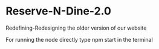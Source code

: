 # Reserve-N-Dine-2.0
Redefining-Redesigning the older version of our website


For running the node directly type npm start in the terminal
